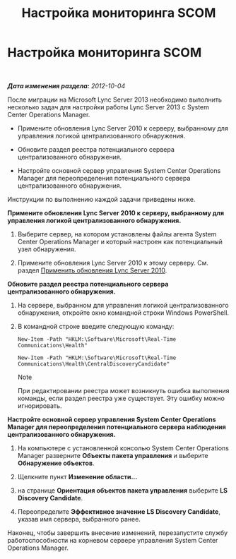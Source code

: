 ﻿---
title: Настройка мониторинга SCOM
TOCTitle: Настройка мониторинга SCOM
ms:assetid: 4003d225-2a33-448c-abd9-571750661140
ms:mtpsurl: https://technet.microsoft.com/ru-ru/library/JJ688033(v=OCS.15)
ms:contentKeyID: 49887960
ms.date: 05/19/2016
mtps_version: v=OCS.15
ms.translationtype: HT
---

# Настройка мониторинга SCOM

 

_**Дата изменения раздела:** 2012-10-04_

После миграции на Microsoft Lync Server 2013 необходимо выполнить несколько задач для настройки работы Lync Server 2013 с System Center Operations Manager.

  - Примените обновления Lync Server 2010 к серверу, выбранному для управления логикой централизованного обнаружения.

  - Обновите раздел реестра потенциального сервера централизованного обнаружения.

  - Настройте основной сервер управления System Center Operations Manager для переопределения потенциального сервера централизованного обнаружения.

Инструкции по выполнению каждой задачи приведены ниже.

**Примените обновления Lync Server 2010 к серверу, выбранному для управления логикой централизованного обнаружения.**

1.  Выберите сервер, на котором установлены файлы агента System Center Operations Manager и который настроен как потенциальный узел обнаружения.

2.  Примените обновления Lync Server 2010 к этому серверу. См. раздел [Применить обновления Lync Server 2010](apply-lync-server-2010-updates.md).

**Обновите раздел реестра потенциального сервера централизованного обнаружения.**

1.  На сервере, выбранном для управления логикой централизованного обнаружения, откройте окно командной строки Windows PowerShell.

2.  В командной строке введите следующую команду:
    
        New-Item -Path "HKLM:\Software\Microsoft\Real-Time Communications\Health"
    
        New-Item -Path "HKLM:\Software\Microsoft\Real-Time Communications\Health\CentralDiscoveryCandidate"
    
    > [!note]  
    > При редактировании реестра может возникнуть ошибка выполнения команды, если раздел реестра уже существует. Эту ошибку можно игнорировать.

**Настройте основной сервер управления System Center Operations Manager для переопределения потенциального сервера наблюдения централизованного обнаружения.**

1.  На компьютере с установленной консолью System Center Operations Manager разверните **Объекты пакета управления** и выберите **Обнаружение объектов**.

2.  Щелкните пункт **Изменение области...**

3.  на странице **Ориентация объектов пакета управления** выберите **LS Discovery Candidate**.

4.  Переопределите **Эффективное значение LS Discovery Candidate**, указав имя сервера, выбранного ранее.

Наконец, чтобы завершить внесение изменений, перезапустите службу работоспособности на корневом сервере управления System Center Operations Manager.

